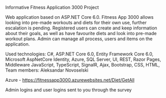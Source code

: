 Informative Fitness Application 3000 Project

Web application based on ASP.NET Core 6.0. Fitness App 3000 allows looking into pre-made workouts and diets for their own use, further escalation is pending. Registered users can create and keep information about their goals, as well as have favourite diets and look into pre-made workout plans. Admin can manage all process, users and items on the application.


Used technologies: C#, ASP.NET Core 6.0, Entity Framework Core 6.0, Microsoft AspNetCore Identity, Azure, SQL Server, UI, REST, Razor Pages, Middleware JavaScript, TypeScript, SignalR, Ajax, Bootstrap, CSS, HTML, 
Team members: Aleksandar Novoselski


Azure - https://fitnessapp3000.azurewebsites.net/Diet/GetAll

Admin logins and user logins sent to you through the survey
